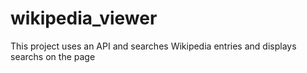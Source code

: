 # wikipedia_viewer
This project uses an API and searches Wikipedia entries and displays searchs on the page
